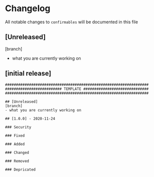 # Changelog

All notable changes to `confirmables` will be documented in this file

## [Unreleased] 
[branch]
- what you are currently working on
 

## [initial release]


```
##################################################################
########################## TEMPLATE ##############################
##################################################################

## [Unreleased] 
[branch]
- what you are currently working on
 
## [1.0.0] - 2020-11-24

### Security

### Fixed

### Added

### Changed

### Removed

### Depricated
```
